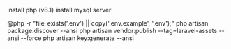 install php (v8.1)
install mysql server


@php -r "file_exists('.env') || copy('.env.example', '.env');"
php artisan package:discover --ansi
php artisan vendor:publish --tag=laravel-assets --ansi --force
php artisan key:generate --ansi